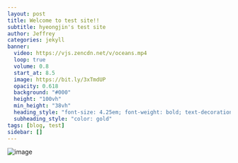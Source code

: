 ```yaml
---
layout: post
title: Welcome to test site!!
subtitle: hyeongjin's test site
author: Jeffrey
categories: jekyll
banner:
  video: https://vjs.zencdn.net/v/oceans.mp4
  loop: true
  volume: 0.8
  start_at: 8.5
  image: https://bit.ly/3xTmdUP
  opacity: 0.618
  background: "#000"
  height: "100vh"
  min_height: "38vh"
  heading_style: "font-size: 4.25em; font-weight: bold; text-decoration: underline"
  subheading_style: "color: gold"
tags: [blog, test]
sidebar: []
---
```

![image](https://user-images.githubusercontent.com/105270902/179641814-b5f7c3d3-1a8c-4fc0-83e1-cf00b9561f81.jpg)
